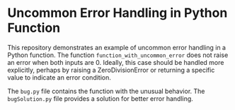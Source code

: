 # Uncommon Error Handling in Python Function

This repository demonstrates an example of uncommon error handling in a Python function.  The function `function_with_uncommon_error` does not raise an error when both inputs are 0. Ideally, this case should be handled more explicitly, perhaps by raising a ZeroDivisionError or returning a specific value to indicate an error condition.

The `bug.py` file contains the function with the unusual behavior. The `bugSolution.py` file provides a solution for better error handling.